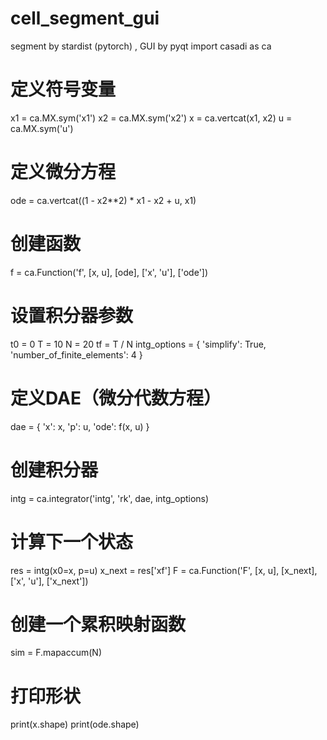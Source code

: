 # cell_segment_gui
segment by stardist (pytorch)  , GUI by pyqt
import casadi as ca

# 定义符号变量
x1 = ca.MX.sym('x1')
x2 = ca.MX.sym('x2')
x = ca.vertcat(x1, x2)
u = ca.MX.sym('u')

# 定义微分方程
ode = ca.vertcat((1 - x2**2) * x1 - x2 + u, x1)

# 创建函数
f = ca.Function('f', [x, u], [ode], ['x', 'u'], ['ode'])

# 设置积分器参数
t0 = 0
T = 10
N = 20
tf = T / N
intg_options = {
    'simplify': True,
    'number_of_finite_elements': 4
}

# 定义DAE（微分代数方程）
dae = {
    'x': x,
    'p': u,
    'ode': f(x, u)
}

# 创建积分器
intg = ca.integrator('intg', 'rk', dae, intg_options)

# 计算下一个状态
res = intg(x0=x, p=u)
x_next = res['xf']
F = ca.Function('F', [x, u], [x_next], ['x', 'u'], ['x_next'])

# 创建一个累积映射函数
sim = F.mapaccum(N)

# 打印形状
print(x.shape)
print(ode.shape)
